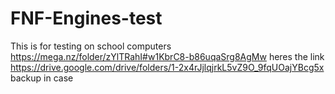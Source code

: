 # FNF-Engines-test
This is for testing on school computers
https://mega.nz/folder/zYlTRahI#w1KbrC8-b86uqaSrg8AgMw
heres the link
https://drive.google.com/drive/folders/1-2x4rJjlqjrkL5vZ9O_9fqUOajYBcg5x
backup in case
